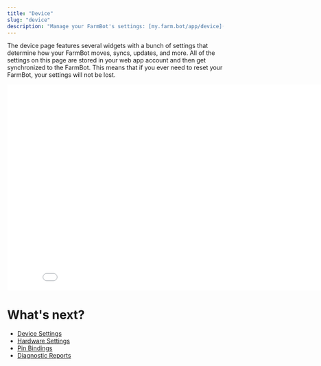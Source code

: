 ```yaml
---
title: "Device"
slug: "device"
description: "Manage your FarmBot's settings: [my.farm.bot/app/device](https://my.farm.bot/app/device)"
---
```


The device page features several widgets with a bunch of settings that determine how your FarmBot moves, syncs, updates, and more. All of the settings on this page are stored in your web app account and then get synchronized to the FarmBot. This means that if you ever need to reset your FarmBot, your settings will not be lost.

<iframe class="embedly-embed" src="//cdn.embedly.com/widgets/media.html?url=http%3A%2F%2Fwww.youtube.com%2Fwatch%3Fv%3D46VgOoTvx4o&src=http%3A%2F%2Fwww.youtube.com%2Fembed%2F46VgOoTvx4o&type=text%2Fhtml&key=f2aa6fc3595946d0afc3d76cbbd25dc3&schema=youtube" width="854" height="480" scrolling="no" frameborder="0" allow="autoplay; fullscreen" allowfullscreen="true"></iframe>


# What's next?

 * [Device Settings](device/device-settings.md)
 * [Hardware Settings](device/hardware-settings.md)
 * [Pin Bindings](device/pin-bindings.md)
 * [Diagnostic Reports](device/diagnostic-reports.md)
